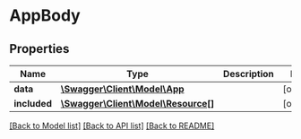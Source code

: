 # AppBody

## Properties
Name | Type | Description | Notes
------------ | ------------- | ------------- | -------------
**data** | [**\Swagger\Client\Model\App**](App.md) |  | [optional] 
**included** | [**\Swagger\Client\Model\Resource[]**](Resource.md) |  | [optional] 

[[Back to Model list]](../../README.md#documentation-for-models) [[Back to API list]](../../README.md#documentation-for-api-endpoints) [[Back to README]](../../README.md)

